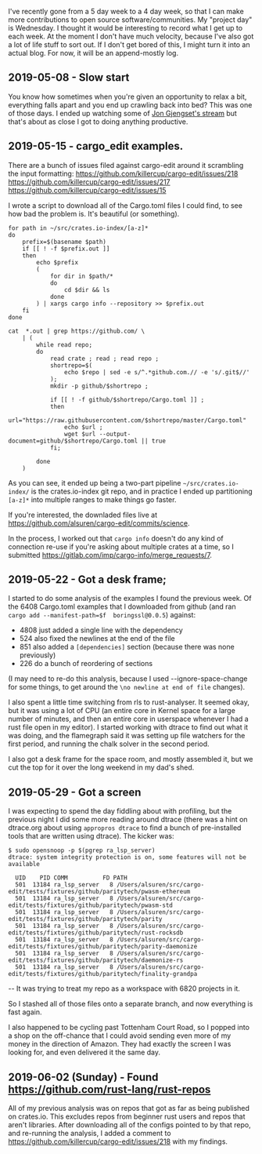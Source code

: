 <!-- Actual title is added by github pages -->

I've recently gone from a 5 day week to a 4 day week, so that I can make more contributions to open source software/communities. My "project day" is Wednesday. I thought it would be interesting to record what I get up to each week. At the moment I don't have much velocity, because I've also got a lot of life stuff to sort out. If I don't get bored of this, I might turn it into an actual blog. For now, it will be an append-mostly log.

## 2019-05-08 - Slow start

You know how sometimes when you're given an opportunity to relax a bit, everything falls apart and you end up crawling back into bed? This was one of those days. I ended up watching some of [Jon Gjengset's stream](https://www.youtube.com/channel/UC_iD0xppBwwsrM9DegC5cQQ) but that's about as close I got to doing anything productive.

## 2019-05-15 - cargo_edit examples.

There are a bunch of issues filed against cargo-edit around it scrambling the input formatting:
https://github.com/killercup/cargo-edit/issues/218 https://github.com/killercup/cargo-edit/issues/217 https://github.com/killercup/cargo-edit/issues/15

I wrote a script to download all of the Cargo.toml files I could find, to see how bad the problem is. It's beautiful (or something).

```
for path in ~/src/crates.io-index/[a-z]*
do
    prefix=$(basename $path)
    if [[ ! -f $prefix.out ]]
    then
        echo $prefix
        (
            for dir in $path/*
            do
                cd $dir && ls
            done
        ) | xargs cargo info --repository >> $prefix.out
    fi
done
```

```
cat  *.out | grep https://github.com/ \
    | (
        while read repo;
        do
            read crate ; read ; read repo ;
            shortrepo=$(
                echo $repo | sed -e s/^.*github.com.// -e 's/.git$//'
            );
            mkdir -p github/$shortrepo ;

            if [[ ! -f github/$shortrepo/Cargo.toml ]] ;
            then
                url="https://raw.githubusercontent.com/$shortrepo/master/Cargo.toml"
                echo $url ;
                wget $url --output-document=github/$shortrepo/Cargo.toml || true
            fi;

        done
    )
```

As you can see, it ended up being a two-part pipeline `~/src/crates.io-index/` is the crates.io-index git repo, and in practice I ended up partitioning `[a-z]*` into multiple ranges to make things go faster.

If you're interested, the downladed files live at https://github.com/alsuren/cargo-edit/commits/science.

In the process, I worked out that `cargo info` doesn't do any kind of connection re-use if you're asking about multiple crates at a time, so I submitted https://gitlab.com/imp/cargo-info/merge_requests/7.

## 2019-05-22 - Got a desk frame;

I started to do some analysis of the examples I found the previous week.
Of the 6408 Cargo.toml examples that I downloaded from github (and ran `cargo add --manifest-path=$f  boringssl@0.0.5`) against:

* 4808 just added a single line with the dependency
* 524 also fixed the newlines at the end of the file
* 851 also added a `[dependencies]` section (because there was none previously)
* 226 do a bunch of reordering of sections

(I may need to re-do this analysis, because I used --ignore-space-change for some things, to get around the `\no newline at end of file` changes).

I also spent a little time switching from rls to rust-analyser. It seemed okay, but it was using a lot of CPU (an entire core in Kernel space for a large number of minutes, and then an entire core in userspace whenever I had a rust file open in my editor). I started working with dtrace to find out what it was doing, and the flamegraph said it was setting up file watchers for the first period, and running the chalk solver in the second period.

I also got a desk frame for the space room, and mostly assembled it, but we cut the top for it over the long weekend in my dad's shed.

## 2019-05-29 - Got a screen

I was expecting to spend the day fiddling about with profiling, but the previous night I did some more reading around dtrace (there was a hint on dtrace.org about using `appropros dtrace` to find a bunch of pre-installed tools that are written using dtrace). The kicker was:
```
$ sudo opensnoop -p $(pgrep ra_lsp_server)
dtrace: system integrity protection is on, some features will not be available

  UID    PID COMM          FD PATH                 
  501  13184 ra_lsp_server   8 /Users/alsuren/src/cargo-edit/tests/fixtures/github/paritytech/pwasm-ethereum 
  501  13184 ra_lsp_server   8 /Users/alsuren/src/cargo-edit/tests/fixtures/github/paritytech/pwasm-std 
  501  13184 ra_lsp_server   8 /Users/alsuren/src/cargo-edit/tests/fixtures/github/paritytech/parity 
  501  13184 ra_lsp_server   8 /Users/alsuren/src/cargo-edit/tests/fixtures/github/paritytech/rust-rocksdb 
  501  13184 ra_lsp_server   8 /Users/alsuren/src/cargo-edit/tests/fixtures/github/paritytech/parity-daemonize 
  501  13184 ra_lsp_server   8 /Users/alsuren/src/cargo-edit/tests/fixtures/github/paritytech/daemonize-rs 
  501  13184 ra_lsp_server   8 /Users/alsuren/src/cargo-edit/tests/fixtures/github/paritytech/finality-grandpa
```
-- It was trying to treat my repo as a workspace with 6820 projects in it.

So I stashed all of those files onto a separate branch, and now everything is fast again.

I also happened to be cycling past Tottenham Court Road, so I popped into a shop on the off-chance that I could avoid sending even more of my money in the direction of Amazon. They had exactly the screen I was looking for, and even delivered it the same day.


## 2019-06-02 (Sunday) - Found https://github.com/rust-lang/rust-repos

All of my previous analysis was on repos that got as far as being published on crates.io. This excludes repos from beginner rust users and repos that aren't libraries. After downloading all of the configs pointed to by that repo, and re-running the analysis, I added a comment to https://github.com/killercup/cargo-edit/issues/218 with my findings.
